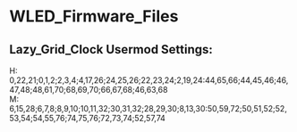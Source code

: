 # WLED_Firmware_Files

## Lazy_Grid_Clock Usermod Settings:

H: 0,22,21;0,1,2;2,3,4;4,17,26;24,25,26;22,23,24;2,19,24:44,65,66;44,45,46;46,47,48;48,61,70;68,69,70;66,67,68;46,63,68  
M: 6,15,28;6,7,8;8,9,10;10,11,32;30,31,32;28,29,30;8,13,30:50,59,72;50,51,52;52,53,54;54,55,76;74,75,76;72,73,74;52,57,74
